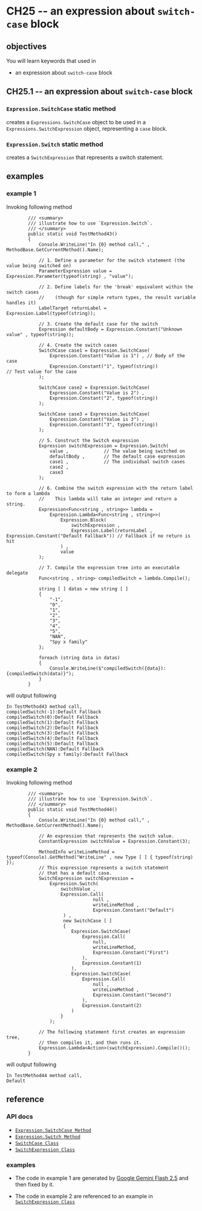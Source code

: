 # CH25 -- an expression about `switch-case` block
## objectives
You will learn keywords that used in

+ an expression about `switch-case` block

## CH25.1 -- an expression about `switch-case` block
### `Expression.SwitchCase` static method
creates a `Expressions.SwitchCase` object to be used in a `Expressions.SwitchExpression` object, representing a `case` block.

### `Expression.Switch` static method
creates a `SwitchExpression` that represents a switch statement.

## examples
### example 1
Invoking following method

```
        /// <summary>
        /// illustrate how to use `Expression.Switch`.
        /// </summary>
        public static void TestMethod43()
        {
            Console.WriteLine("In {0} method call," , MethodBase.GetCurrentMethod().Name);

            // 1. Define a parameter for the switch statement (the value being switched on)
            ParameterExpression value = Expression.Parameter(typeof(string) , "value");

            // 2. Define labels for the 'break' equivalent within the switch cases
            //    (though for simple return types, the result variable handles it)
            LabelTarget returnLabel = Expression.Label(typeof(string));

            // 3. Create the default case for the switch
            Expression defaultBody = Expression.Constant("Unknown value" , typeof(string));

            // 4. Create the switch cases
            SwitchCase case1 = Expression.SwitchCase(
                Expression.Constant("Value is 1") , // Body of the case
                Expression.Constant("1", typeof(string))             // Test value for the case
            );

            SwitchCase case2 = Expression.SwitchCase(
                Expression.Constant("Value is 2") ,
                Expression.Constant("2", typeof(string))
            );

            SwitchCase case3 = Expression.SwitchCase(
                Expression.Constant("Value is 3") ,
                Expression.Constant("3", typeof(string))
            );

            // 5. Construct the Switch expression
            Expression switchExpression = Expression.Switch(
                value ,             // The value being switched on
                defaultBody ,       // The default case expression
                case1 ,             // The individual switch cases
                case2 ,
                case3
            );

            // 6. Combine the switch expression with the return label to form a lambda
            //    This lambda will take an integer and return a string.
            Expression<Func<string , string>> lambda = 
                Expression.Lambda<Func<string , string>>(
                    Expression.Block(
                        switchExpression ,
                        Expression.Label(returnLabel , Expression.Constant("Default Fallback")) // Fallback if no return is hit
                    ) ,
                    value
            );

            // 7. Compile the expression tree into an executable delegate
            Func<string , string> compiledSwitch = lambda.Compile();

            string [ ] datas = new string [ ]
            {
                "-1",
                "0",
                "1",
                "2",
                "3",
                "4",
                "5",
                "NAN",
                "Spy x family"
            };

            foreach (string data in datas)
            {
                Console.WriteLine($"compiledSwitch({data}):{compiledSwitch(data)}");
            }
        }
```

will output following

```
In TestMethod43 method call,
compiledSwitch(-1):Default Fallback
compiledSwitch(0):Default Fallback
compiledSwitch(1):Default Fallback
compiledSwitch(2):Default Fallback
compiledSwitch(3):Default Fallback
compiledSwitch(4):Default Fallback
compiledSwitch(5):Default Fallback
compiledSwitch(NAN):Default Fallback
compiledSwitch(Spy x family):Default Fallback
```

### example 2
Invoking following method

```
        /// <summary>
        /// illustrate how to use `Expression.Switch`.
        /// </summary>
        public static void TestMethod44()
        {
            Console.WriteLine("In {0} method call," , MethodBase.GetCurrentMethod().Name);

            // An expression that represents the switch value.
            ConstantExpression switchValue = Expression.Constant(3);

            MethodInfo writeLineMethod = typeof(Console).GetMethod("WriteLine" , new Type [ ] { typeof(string) });
            // This expression represents a switch statement
            // that has a default case.
            SwitchExpression switchExpression =
                Expression.Switch(
                    switchValue ,
                    Expression.Call(
                                null ,
                                writeLineMethod ,
                                Expression.Constant("Default")
                     ) ,
                     new SwitchCase [ ]
                     {
                        Expression.SwitchCase(
                            Expression.Call(
                                null,
                                writeLineMethod,
                                Expression.Constant("First")
                            ),
                            Expression.Constant(1)
                        ),
                        Expression.SwitchCase(
                            Expression.Call(
                                null ,
                                writeLineMethod ,
                                Expression.Constant("Second")
                            ),
                            Expression.Constant(2)
                        )
                    }    
                );

            // The following statement first creates an expression tree,
            // then compiles it, and then runs it.
            Expression.Lambda<Action>(switchExpression).Compile()();
        }
```

will output following

```
In TestMethod44 method call,
Default
```

## reference
### API docs
+ [`Expression.SwitchCase Method`](https://learn.microsoft.com/en-us/dotnet/api/system.linq.expressions.expression.switchcase?view=net-8.0)
+ [`Expression.Switch Method`](https://learn.microsoft.com/en-us/dotnet/api/system.linq.expressions.expression.switch?view=net-8.0)
+ [`SwitchCase Class`](https://learn.microsoft.com/en-us/dotnet/api/system.linq.expressions.switchcase?view=net-8.0)
+ [`SwitchExpression Class`](https://learn.microsoft.com/en-us/dotnet/api/system.linq.expressions.switchexpression?view=net-8.0)

### examples
+ The code in example 1 are generated by [Google Gemini Flash 2.5](https://g.co/gemini/share/a9abc6dd4aee) and then fixed by it.

+ The code in example 2 are referenced to an example in [`SwitchExpression Class`](https://learn.microsoft.com/en-us/dotnet/api/system.linq.expressions.switchexpression?view=net-8.0)